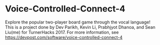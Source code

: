 # Voice-Controlled-Connect-4

Explore the popular two-player board game through the vocal language! This is a project done by Dev Parikh, Kevin Li, Prabhjyot Dhanoa, and Sean Liu(me) for TurnerHacks 2017. For more information, see https://devpost.com/software/voice-controlled-connect-4
